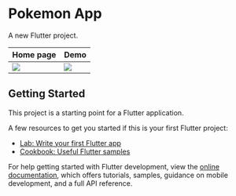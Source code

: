 # Pokemon App

A new Flutter project.



| Home page | Demo    | 
|-----------|----------------| 
| ![](https://github.com/kelevra9900/pokedex_demo/blob/main/screenshots/1.png) | ![](https://github.com/kelevra9900/pokedex_demo/blob/main/screenshots/2.gif)|


## Getting Started

This project is a starting point for a Flutter application.

A few resources to get you started if this is your first Flutter project:

- [Lab: Write your first Flutter app](https://docs.flutter.dev/get-started/codelab)
- [Cookbook: Useful Flutter samples](https://docs.flutter.dev/cookbook)

For help getting started with Flutter development, view the
[online documentation](https://docs.flutter.dev/), which offers tutorials,
samples, guidance on mobile development, and a full API reference.
